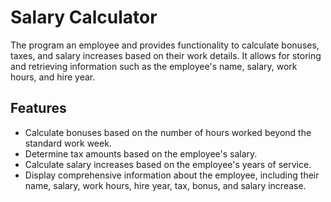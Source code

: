 # Salary Calculator
The program an employee and provides functionality to calculate bonuses, taxes, and salary increases based on their work details. It allows for storing and retrieving information such as the employee's name, salary, work hours, and hire year.

## Features

- Calculate bonuses based on the number of hours worked beyond the standard work week.
- Determine tax amounts based on the employee's salary.
- Calculate salary increases based on the employee's years of service.
- Display comprehensive information about the employee, including their name, salary, work hours, hire year, tax, bonus, and salary increase.